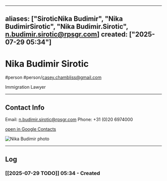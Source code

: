 
---
aliases: ["SiroticNika Budimir", "Nika BudimirSirotic", "Nika Budimir.Sirotic", n.budimir.sirotic@rpsgr.com]
created: ["2025-07-29 05:34"]
---
# Nika Budimir Sirotic
#person #person/casey.chambliss@gmail.com

Immigration Lawyer 

----

## Contact Info

Email: n.budimir.sirotic@rpsgr.com
Phone: +31 (0)20 6974000

[open in Google Contacts](https://contacts.google.com/person/c4916546514596482339)

![Nika Budimir photo](https://lh3.googleusercontent.com/cm/AGPWSu--qCL-H7fVDZW5jF5OwFSCyktbyheFdy_uZOTIMGEFPRfjGZ_TY70DNY8Do2qt8GtUQg=s100)

----

## Log

### [[2025-07-29 TODO]] 05:34 - Created

